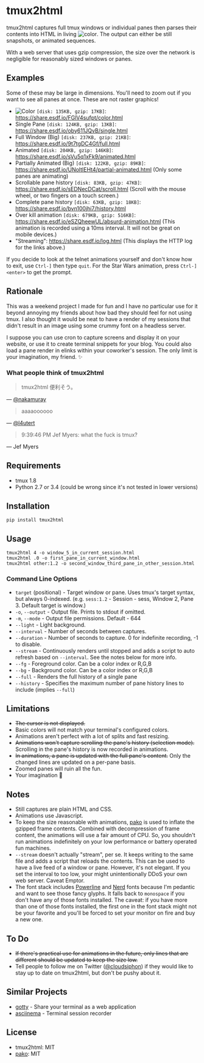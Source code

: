 # tmux2html

tmux2html captures full tmux windows or individual panes then parses their
contents into HTML in living ![color](https://cloud.githubusercontent.com/assets/111942/14111051/2aa0927e-f597-11e5-85d8-e529c803ec61.png).
The output can either be still snapshots, or animated sequences.

With a web server that uses gzip compression, the size over the network is
negligible for reasonably sized windows or panes.


## Examples

Some of these may be large in dimensions.  You'll need to zoom out if you want
to see all panes at once.  These are not raster graphics!

- ![Color](https://cloud.githubusercontent.com/assets/111942/14111051/2aa0927e-f597-11e5-85d8-e529c803ec61.png) `[disk: 135KB, gzip: 17KB]`: https://share.esdf.io/FGlV4sufpt/color.html
- Single Pane `[disk: 124KB, gzip: 13KB]`: https://share.esdf.io/oby611JQvB/single.html
- Full Window (Big) `[disk: 237KB, gzip: 21KB]`: https://share.esdf.io/9t7tgDC4Gf/full.html
- Animated `[disk: 204KB, gzip: 146KB]`: https://share.esdf.io/sVu5q1xFk9/animated.html
- Partially Animated (Big) `[disk: 122KB, gzip: 89KB]`: https://share.esdf.io/UNoltIEHt4/partial-animated.html
  (Only some panes are animating)
- Scrollable pane history `[disk: 83KB, gzip: 47KB]`: https://share.esdf.io/sEDNecDCat/scroll.html
  (Scroll with the mouse wheel, or two fingers on a touch screen.)
- Complete pane history `[disk: 63KB, gzip: 18KB]`: https://share.esdf.io/bvn100jhi7/history.html
- Over kill animation `[disk: 679KB, gzip: 516KB]`: https://share.esdf.io/eSZQheewUL/absurd-animation.html
  (This animation is recorded using a 10ms interval.  It will not be great on mobile devices.)
- "Streaming": https://share.esdf.io/log.html
  (This displays the HTTP log for the links above.)

If you decide to look at the telnet animations yourself and don't know how to
exit, use `Ctrl-]` then type `quit`.  For the Star Wars animation, press
`Ctrl-]<enter>` to get the prompt.


## Rationale

This was a weekend project I made for fun and I have no particular use for it
beyond annoying my friends about how bad they should feel for not using tmux.
I also thought it would be neat to have a render of my sessions that didn't
result in an image using some crummy font on a headless server.

I suppose you can use cron to capture screens and display it on your website,
or use it to create terminal snippets for your blog.  You could also load a
pane render in elinks within your coworker's session.  The only limit is your
imagination, my friend. :sparkles:


### What people think of tmux2html

> tmux2html 便利そう。

  — [@nakamuray](https://twitter.com/nakamuray/status/717620065303015425)

> aaaaoooooo

  — [@l4utert](https://twitter.com/l4utert/status/718046015908155393)

> 9:39:46 PM Jef Myers: what the fuck is tmux?

  — Jef Myers


## Requirements

- tmux 1.8
- Python 2.7 or 3.4 (could be wrong since it's not tested in lower versions)


## Installation

```shell
pip install tmux2html
```


## Usage

```shell
tmux2html 4 -o window_5_in_current_session.html
tmux2html .0 -o first_pane_in_current_window.html
tmux2html other:1.2 -o second_window_third_pane_in_other_session.html
```

### Command Line Options

- `target` (positional) - Target window or pane.  Uses tmux's target syntax, but
  always 0-indexed.  (e.g. `sess:1.2` - Session - sess, Window 2, Pane 3.
  Default target is window.)
- `-o`, `--output` -  Output file.  Prints to stdout if omitted.
- `-m`, `--mode` -  Output file permissions.  Default - 644
- `--light` -  Light background.
- `--interval` -  Number of seconds between captures.
- `--duration` -  Number of seconds to capture.  0 for indefinite recording, -1
  to disable.
- `--stream` -  Continuously renders until stopped and adds a script to auto
  refresh based on `--interval`.  See the notes below for more info.
- `--fg` -  Foreground color.  Can be a color index or R,G,B
- `--bg` -  Background color.  Can be a color index or R,G,B
- `--full` - Renders the full history of a single pane
- `--history` - Specifies the maximum number of pane history lines to include
  (implies `--full`)


## Limitations

- ~~The cursor is not displayed.~~
- Basic colors will not match your terminal's configured colors.
- Animations aren't perfect with a lot of splits and fast resizing.
- ~~Animations won't capture scrolling the pane's history (selection mode).~~
  Scrolling in the pane's history is now recorded in animations.
- ~~In animations, a pane is updated with the full pane's content.~~  Only the
  changed lines are updated on a per-pane basis.
- Zoomed panes will ruin all the fun.
- Your imagination :stars:


## Notes

- Still captures are plain HTML and CSS.
- Animations use Javascript.
- To keep the size reasonable with animations,
  [pako](https://github.com/nodeca/pako) is used to inflate the gzipped frame
  contents.  Combined with decompression of frame content, the animations will
  use a fair amount of CPU.  So, you shouldn't run animations indefinitely on
  your low performance or battery operated fun machines.
- `--stream` doesn't actually "stream", per se.  It keeps writing to the same
  file and adds a script that reloads the contents.  This can be used to
  have a live feed of a window or pane.  However, it's not elegant.  If you set
  the interval to too low, your might unintentionally DDoS your own web server.
  Caveat Emptor.
- The font stack includes [Powerline](https://github.com/powerline/fonts) and
  [Nerd](https://github.com/ryanoasis/nerd-fonts) fonts because I'm pedantic
  and want to see those fancy glyphs.  It falls back to `monospace` if you
  don't have any of those fonts installed.  The caveat: if you have more than
  one of those fonts installed, the first one in the font stack might not be
  your favorite and you'll be forced to set your monitor on fire and buy a new
  one.


## To Do

- ~~If there's practical use for animations in the future, only lines that are
  different should be updated to keep the size low.~~
- Tell people to follow me on Twitter
  ([@cloudsiphon](https://twitter.com/cloudsiphon)) if they would like to stay
  up to date on tmux2html, but don't be pushy about it.


## Similar Projects

- [gotty](https://github.com/yudai/gotty) - Share your terminal as a web
  application
- [asciinema](https://github.com/asciinema/asciinema) - Terminal session
  recorder


## License

- tmux2html: MIT
- [pako](https://github.com/nodeca/pako): MIT
